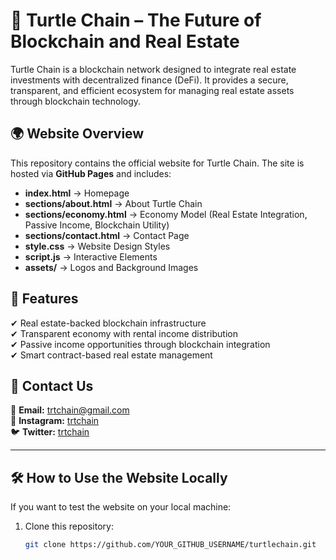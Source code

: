 # 🐢 Turtle Chain – The Future of Blockchain and Real Estate  

Turtle Chain is a blockchain network designed to integrate real estate investments with decentralized finance (DeFi). It provides a secure, transparent, and efficient ecosystem for managing real estate assets through blockchain technology.  

## 🌍 Website Overview  
This repository contains the official website for Turtle Chain. The site is hosted via **GitHub Pages** and includes:  

- **index.html** → Homepage  
- **sections/about.html** → About Turtle Chain  
- **sections/economy.html** → Economy Model (Real Estate Integration, Passive Income, Blockchain Utility)  
- **sections/contact.html** → Contact Page  
- **style.css** → Website Design Styles  
- **script.js** → Interactive Elements  
- **assets/** → Logos and Background Images  

## 🚀 Features  
✔ Real estate-backed blockchain infrastructure  
✔ Transparent economy with rental income distribution  
✔ Passive income opportunities through blockchain integration  
✔ Smart contract-based real estate management  

## 📢 Contact Us  
📧 **Email:** trtchain@gmail.com  
📱 **Instagram:** [trtchain](https://www.instagram.com/trtchain?igsh=MXhzYmgwbm81c215dw%3D%3D&utm_source=qr)  
🐦 **Twitter:** [trtchain](https://x.com/trtchain?s=21)  

---

## 🛠 How to Use the Website Locally  
If you want to test the website on your local machine:  

1. Clone this repository:  
   ```sh
   git clone https://github.com/YOUR_GITHUB_USERNAME/turtlechain.git